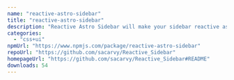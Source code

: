 ```yaml
---
name: "reactive-astro-sidebar"
title: "reactive-astro-sidebar"
description: "Reactive Astro Sidebar will make your sidebar reactive as it promise to react when ever the main content of your docs change and update itself to highlight that, hope that It will make you life easier."
categories:
  - "css+ui"
npmUrl: "https://www.npmjs.com/package/reactive-astro-sidebar"
repoUrl: "https://github.com/sacarvy/Reactive_Sidebar"
homepageUrl: "https://github.com/sacarvy/Reactive_Sidebar#README"
downloads: 54
---
```

